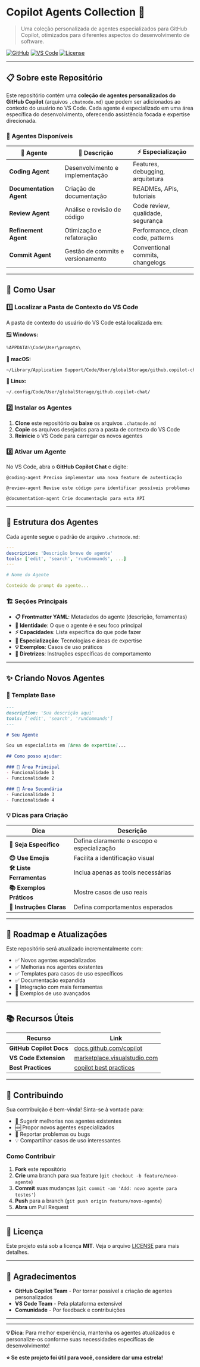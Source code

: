 # Copilot Agents Collection 🤖

> Uma coleção personalizada de agentes especializados para GitHub Copilot, otimizados para diferentes aspectos do desenvolvimento de software.

[![GitHub](https://img.shields.io/badge/GitHub-Copilot_Agents-blue?logo=github)](https://github.com/Crown32/copilot_agents)
[![VS Code](https://img.shields.io/badge/VS_Code-Extension-007ACC?logo=visualstudiocode)](https://code.visualstudio.com/)
[![License](https://img.shields.io/badge/License-MIT-green.svg)](LICENSE)

---

## 📋 Sobre este Repositório

Este repositório contém uma **coleção de agentes personalizados do GitHub Copilot** (arquivos `.chatmode.md`) que podem ser adicionados ao contexto do usuário no VS Code. Cada agente é especializado em uma área específica do desenvolvimento, oferecendo assistência focada e expertise direcionada.

### 🎯 Agentes Disponíveis

| 🔧 Agente | 📝 Descrição | ⚡ Especialização |
|-----------|--------------|------------------|
| **Coding Agent** | Desenvolvimento e implementação | Features, debugging, arquitetura |
| **Documentation Agent** | Criação de documentação | READMEs, APIs, tutoriais |
| **Review Agent** | Análise e revisão de código | Code review, qualidade, segurança |
| **Refinement Agent** | Otimização e refatoração | Performance, clean code, patterns |
| **Commit Agent** | Gestão de commits e versionamento | Conventional commits, changelogs |

---

## 🚀 Como Usar

### 1️⃣ Localizar a Pasta de Contexto do VS Code

A pasta de contexto do usuário do VS Code está localizada em:

**🪟 Windows:**

```powershell
%APPDATA%\Code\User\prompts\
```

**🍎 macOS:**

```bash
~/Library/Application Support/Code/User/globalStorage/github.copilot-chat/
```

**🐧 Linux:**

```bash
~/.config/Code/User/globalStorage/github.copilot-chat/
```

### 2️⃣ Instalar os Agentes

1. **Clone** este repositório ou **baixe** os arquivos `.chatmode.md`
2. **Copie** os arquivos desejados para a pasta de contexto do VS Code
3. **Reinicie** o VS Code para carregar os novos agentes

### 3️⃣ Ativar um Agente

No VS Code, abra o **GitHub Copilot Chat** e digite:

```text
@coding-agent Preciso implementar uma nova feature de autenticação
```

```text
@review-agent Revise este código para identificar possíveis problemas
```

```text
@documentation-agent Crie documentação para esta API
```

---

## 📁 Estrutura dos Agentes

Cada agente segue o padrão de arquivo `.chatmode.md`:

```yaml
---
description: 'Descrição breve do agente'
tools: ['edit', 'search', 'runCommands', ...]
---

# Nome do Agente

Conteúdo do prompt do agente...
```

### 🏗️ Seções Principais

- **📋 Frontmatter YAML**: Metadados do agente (descrição, ferramentas)
- **🎯 Identidade**: O que o agente é e seu foco principal  
- **⚡ Capacidades**: Lista específica do que pode fazer
- **🔧 Especialização**: Tecnologias e áreas de expertise
- **💡 Exemplos**: Casos de uso práticos
- **📖 Diretrizes**: Instruções específicas de comportamento

---

## ✨ Criando Novos Agentes

### 📝 Template Base

```markdown
---
description: 'Sua descrição aqui'
tools: ['edit', 'search', 'runCommands']
---

# Seu Agente

Sou um especialista em [área de expertise]...

## Como posso ajudar:

### 🎯 Área Principal
- Funcionalidade 1
- Funcionalidade 2

### 🔧 Área Secundária
- Funcionalidade 3
- Funcionalidade 4
```

### 💡 Dicas para Criação

| Dica | Descrição |
|------|-----------|
| **🎯 Seja Específico** | Defina claramente o escopo e especialização |
| **😊 Use Emojis** | Facilita a identificação visual |
| **🛠️ Liste Ferramentas** | Inclua apenas as tools necessárias |
| **📚 Exemplos Práticos** | Mostre casos de uso reais |
| **📖 Instruções Claras** | Defina comportamentos esperados |

---

## 🔄 Roadmap e Atualizações

Este repositório será atualizado incrementalmente com:

- ✅ Novos agentes especializados
- ✅ Melhorias nos agentes existentes  
- ✅ Templates para casos de uso específicos
- ✅ Documentação expandida
- 🔄 Integração com mais ferramentas
- 🔄 Exemplos de uso avançados

---

## 📚 Recursos Úteis

| Recurso | Link |
|---------|------|
| **GitHub Copilot Docs** | [docs.github.com/copilot](https://docs.github.com/en/copilot) |
| **VS Code Extension** | [marketplace.visualstudio.com](https://marketplace.visualstudio.com/items?itemName=GitHub.copilot-chat) |
| **Best Practices** | [copilot best practices](https://docs.github.com/en/copilot/using-github-copilot/best-practices-for-using-github-copilot-chat) |

---

## 🤝 Contribuindo

Sua contribuição é bem-vinda! Sinta-se à vontade para:

- 🔧 Sugerir melhorias nos agentes existentes
- 🆕 Propor novos agentes especializados
- 🐛 Reportar problemas ou bugs
- 💡 Compartilhar casos de uso interessantes

### Como Contribuir

1. **Fork** este repositório
2. **Crie** uma branch para sua feature (`git checkout -b feature/novo-agente`)
3. **Commit** suas mudanças (`git commit -am 'Add: novo agente para testes'`)
4. **Push** para a branch (`git push origin feature/novo-agente`)
5. **Abra** um Pull Request

---

## 📄 Licença

Este projeto está sob a licença **MIT**. Veja o arquivo [LICENSE](LICENSE) para mais detalhes.

---

## 🙏 Agradecimentos

- **GitHub Copilot Team** - Por tornar possível a criação de agentes personalizados
- **VS Code Team** - Pela plataforma extensível
- **Comunidade** - Por feedback e contribuições

---

---

**💡 Dica**: Para melhor experiência, mantenha os agentes atualizados e personalize-os conforme suas necessidades específicas de desenvolvimento!

**⭐ Se este projeto foi útil para você, considere dar uma estrela!**
